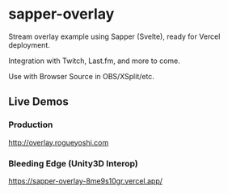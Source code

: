 # sapper-overlay

Stream overlay example using Sapper (Svelte), ready for Vercel deployment.

Integration with Twitch, Last.fm, and more to come.

Use with Browser Source in OBS/XSplit/etc.
## Live Demos

### Production
http://overlay.rogueyoshi.com

### Bleeding Edge (Unity3D Interop)
https://sapper-overlay-8me9s10gr.vercel.app/

